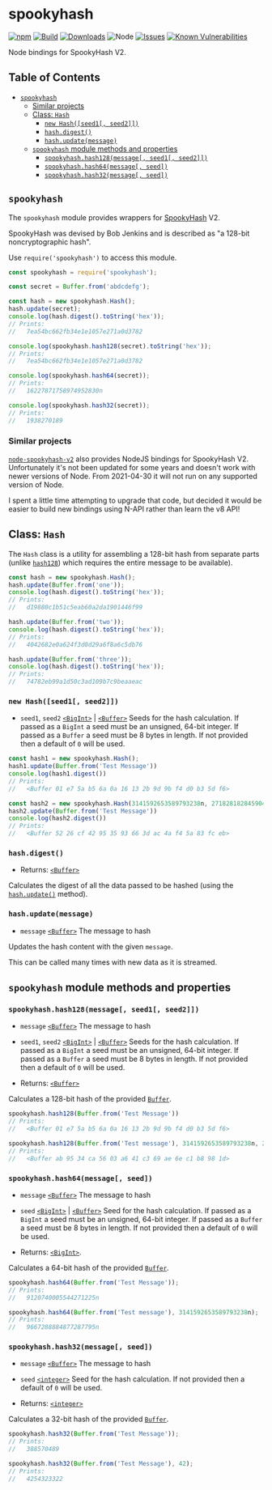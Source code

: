 # spookyhash

[![npm](https://img.shields.io/npm/v/spookyhash.svg)](https://www.npmjs.com/package/spookyhash)
[![Build](https://github.com/simpleigh/spookyhash/workflows/Build/badge.svg)](https://github.com/simpleigh/spookyhash/actions?query=branch%3Amaster)
[![Downloads](https://img.shields.io/npm/dt/spookyhash.svg)](https://www.npmjs.com/package/spookyhash)
![Node](https://img.shields.io/node/v-lts/spookyhash)
[![Issues](https://img.shields.io/github/issues/simpleigh/spookyhash.svg)](https://github.com/simpleigh/spookyhash/issues)
[![Known Vulnerabilities](https://snyk.io/test/github/simpleigh/spookyhash/badge.svg?targetFile=package.json)](https://snyk.io/test/github/simpleigh/spookyhash?targetFile=package.json)

Node bindings for SpookyHash V2.

## Table of Contents

* [`spookyhash`](#spookyhash-1)
  * [Similar projects](#similar-projects)
  * [Class: `Hash`](#class-hash)
    * [`new Hash([seed1[, seed2]])`](#new-hashseed1-seed2)
    * [`hash.digest()`](#hashdigest)
    * [`hash.update(message)`](#hashupdatemessage)
  * [`spookyhash` module methods and properties](#spookyhash-module-methods-and-properties)
    * [`spookyhash.hash128(message[, seed1[, seed2]])`](#spookyhashhash128message-seed1-seed2)
    * [`spookyhash.hash64(message[, seed])`](#spookyhashhash64message-seed)
    * [`spookyhash.hash32(message[, seed])`](#spookyhashhash32message-seed)

## `spookyhash`

The `spookyhash` module provides wrappers for [SpookyHash] V2.

SpookyHash was devised by Bob Jenkins and is described as
"a 128-bit noncryptographic hash".

[SpookyHash]: http://burtleburtle.net/bob/hash/spooky.html

Use `require('spookyhash')` to access this module.

```javascript
const spookyhash = require('spookyhash');

const secret = Buffer.from('abdcdefg');

const hash = new spookyhash.Hash();
hash.update(secret);
console.log(hash.digest().toString('hex'));
// Prints:
//   7ea54bc662fb34e1e1057e271a0d3782

console.log(spookyhash.hash128(secret).toString('hex'));
// Prints:
//   7ea54bc662fb34e1e1057e271a0d3782

console.log(spookyhash.hash64(secret));
// Prints:
//   16227871758974952830n

console.log(spookyhash.hash32(secret));
// Prints:
//   1938270189
```

### Similar projects

[`node-spookyhash-v2`](https://github.com/nathankellenicki/node-spookyhash-v2)
also provides NodeJS bindings for SpookyHash V2.
Unfortunately it's not been updated for some years and doesn't work with newer
versions of Node.
From 2021-04-30 it will not run on any supported version of Node.

I spent a little time attempting to upgrade that code, but decided it would be
easier to build new bindings using N-API rather than learn the v8 API!

## Class: `Hash`

The `Hash` class is a utility for assembling a 128-bit hash from separate parts
(unlike [`hash128`](#spookyhashhash128message-seed1-seed2)) which requires the
entire message to be available).

```javascript
const hash = new spookyhash.Hash();
hash.update(Buffer.from('one'));
console.log(hash.digest().toString('hex'));
// Prints:
//   d19880c1b51c5eab60a2da1901446f99

hash.update(Buffer.from('two'));
console.log(hash.digest().toString('hex'));
// Prints:
//   4042682e0a624f3d0d29a6f8a6c5db76

hash.update(Buffer.from('three'));
console.log(hash.digest().toString('hex'));
// Prints:
//   74782eb99a1d50c3ad109b7c9beaaeac
```

### `new Hash([seed1[, seed2]])`

* `seed1`, `seed2` [`<BigInt>`] | [`<Buffer>`] Seeds for the hash calculation.
  If passed as a `BigInt` a seed must be an unsigned, 64-bit integer.
  If passed as a `Buffer` a seed must be 8 bytes in length.
  If not provided then a default of `0` will be used.

```javascript
const hash1 = new spookyhash.Hash();
hash1.update(Buffer.from('Test Message'))
console.log(hash1.digest())
// Prints:
//   <Buffer 01 e7 5a b5 6a 0a 16 13 2b 9d 9b f4 d0 b3 5d f6>

const hash2 = new spookyhash.Hash(3141592653589793238n, 2718281828459045235n);
hash2.update(Buffer.from('Test Message'))
console.log(hash2.digest())
// Prints:
//   <Buffer 52 26 cf 42 95 35 93 66 3d ac 4a f4 5a 83 fc eb>
```

### `hash.digest()`

* Returns: [`<Buffer>`]

Calculates the digest of all the data passed to be hashed
(using the [`hash.update()`](#hashupdatemessage) method).

### `hash.update(message)`

* `message` [`<Buffer>`] The message to hash

Updates the hash content with the given `message`.

This can be called many times with new data as it is streamed.

## `spookyhash` module methods and properties

### `spookyhash.hash128(message[, seed1[, seed2]])`

* `message` [`<Buffer>`] The message to hash

* `seed1`, `seed2` [`<BigInt>`] | [`<Buffer>`] Seeds for the hash calculation.
  If passed as a `BigInt` a seed must be an unsigned, 64-bit integer.
  If passed as a `Buffer` a seed must be 8 bytes in length.
  If not provided then a default of `0` will be used.

* Returns: [`<Buffer>`]

Calculates a 128-bit hash of the provided [`Buffer`].

```javascript
spookyhash.hash128(Buffer.from('Test Message'))
// Prints:
//   <Buffer 01 e7 5a b5 6a 0a 16 13 2b 9d 9b f4 d0 b3 5d f6>

spookyhash.hash128(Buffer.from('Test message'), 3141592653589793238n, 2718281828459045235n);
// Prints:
//   <Buffer ab 95 34 ca 56 03 a6 41 c3 69 ae 6e c1 b8 98 1d>
```

### `spookyhash.hash64(message[, seed])`

* `message` [`<Buffer>`] The message to hash

* `seed` [`<BigInt>`] | [`<Buffer>`] Seed for the hash calculation.
  If passed as a `BigInt` a seed must be an unsigned, 64-bit integer.
  If passed as a `Buffer` a seed must be 8 bytes in length.
  If not provided then a default of `0` will be used.

* Returns: [`<BigInt>`].

Calculates a 64-bit hash of the provided [`Buffer`].

```javascript
spookyhash.hash64(Buffer.from('Test Message'));
// Prints:
//   9120740005544271225n

spookyhash.hash64(Buffer.from('Test message'), 3141592653589793238n);
// Prints:
//   9667288884877287795n
```

### `spookyhash.hash32(message[, seed])`

* `message` [`<Buffer>`] The message to hash

* `seed` [`<integer>`] Seed for the hash calculation.
  If not provided then a default of `0` will be used.

* Returns: [`<integer>`]

Calculates a 32-bit hash of the provided [`Buffer`].

```javascript
spookyhash.hash32(Buffer.from('Test Message'));
// Prints:
//   388570489

spookyhash.hash32(Buffer.from('Test Message'), 42);
// Prints:
//   4254323322
```

[`<BigInt>`]: https://developer.mozilla.org/en-US/docs/Web/JavaScript/Data_structures#bigint_type
[`<Buffer>`]: https://nodejs.org/api/buffer.html#buffer_class_buffer
[`<integer>`]: https://developer.mozilla.org/en-US/docs/Web/JavaScript/Data_structures#number_type
[`Buffer`]: https://nodejs.org/api/buffer.html#buffer_class_buffer
